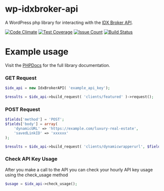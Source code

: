 # wp-idxbroker-api

A WordPress php library for interacting with the [IDX Broker API](https://middleware.idxbroker.com/docs/api/overview.php).

[![Code Climate](https://codeclimate.com/repos/57d32c751a166e18a60006aa/badges/88dbe05ca5942d204761/gpa.svg)](https://codeclimate.com/repos/57d32c751a166e18a60006aa/feed)
[![Test Coverage](https://codeclimate.com/repos/57d32c751a166e18a60006aa/badges/88dbe05ca5942d204761/coverage.svg)](https://codeclimate.com/repos/57d32c751a166e18a60006aa/coverage)
[![Issue Count](https://codeclimate.com/repos/57d32c751a166e18a60006aa/badges/88dbe05ca5942d204761/issue_count.svg)](https://codeclimate.com/repos/57d32c751a166e18a60006aa/feed)
[![Build Status](https://travis-ci.org/wp-api-libraries/wp-idxbroker-api.svg?branch=master)](https://travis-ci.org/wp-api-libraries/wp-idxbroker-api)

# Example usage
Visit the [PHPDocs](https://wp-api-libraries.github.io/wp-idxbroker-api/classes/IdxBrokerAPI.html) for the full library documentation.
### GET Request
```php
$idx_api = new IdxBrokerAPI( 'example_api_key');

$results = $idx_api->build_request( 'clients/featured' )->request();
```

### POST Request
```php
$fields['method'] = 'POST';
$fields['body'] = array(
	'dynamicURL' => 'https://example.com/luxury-real-estate',
	'savedLinkID' => 'xxxxxx'
);

$results = $idx_api->build_request( 'clients/dynamicwrapperurl', $fields )->request();
```

### Check API Key Usage
After you make a call to the API you can check your hourly API key usage using the check_usage method
```php
$usage = $idx_api->check_usage();
```
